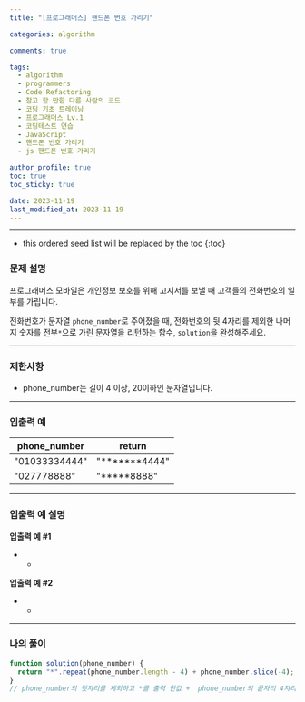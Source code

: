 ```yaml
---
title: "[프로그래머스] 핸드폰 번호 가리기"

categories: algorithm

comments: true

tags:
  - algorithm
  - programmers
  - Code Refactoring
  - 참고 할 만한 다른 사람의 코드
  - 코딩 기초 트레이닝
  - 프로그래머스 Lv.1
  - 코딩테스트 연습
  - JavaScript
  - 핸드폰 번호 가리기
  - js 핸드폰 번호 가리기

author_profile: true
toc: true
toc_sticky: true

date: 2023-11-19
last_modified_at: 2023-11-19
---
```


---

<!-- prettier-ignore -->
* this ordered seed list will be replaced by the toc 
{:toc}

### 문제 설명

프로그래머스 모바일은 개인정보 보호를 위해 고지서를 보낼 때 고객들의 전화번호의 일부를 가립니다.

전화번호가 문자열 `phone_number`로 주어졌을 때, 전화번호의 뒷 4자리를 제외한 나머지 숫자를 전부`*`으로 가린 문자열을 리턴하는 함수, `solution`을 완성해주세요.

---

### 제한사항

- phone_number는 길이 4 이상, 20이하인 문자열입니다.

---

### 입출력 예

| phone_number  | return           |
| ------------- | ---------------- |
| "01033334444" | "**\*\*\***4444" |
| "027778888"   | "**\***8888"     |

---

### 입출력 예 설명

**입출력 예 #1**

- -

**입출력 예 #2**

- -

---

### 나의 풀이

```jsx
function solution(phone_number) {
  return "*".repeat(phone_number.length - 4) + phone_number.slice(-4);
}
// phone_number의 뒷자리를 제외하고 *를 출력 한값 +  phone_number의 끝자리 4자리 출력
```
